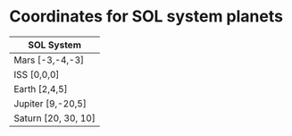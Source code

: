 
# Coordinates for SOL system planets
| SOL System |
| -----------|
| Mars [-3,-4,-3] |
| ISS [0,0,0] |
| Earth [2,4,5] |
| Jupiter [9,-20,5] |
| Saturn [20, 30, 10] |